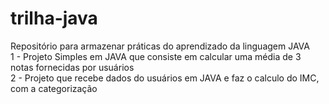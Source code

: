 # trilha-java
Repositório para armazenar práticas do aprendizado da linguagem JAVA<br/>
1 - Projeto Simples em JAVA que consiste em calcular uma média de 3 notas fornecidas por usuários<br/>
2 - Projeto que recebe dados do usuários em JAVA e faz o calculo do IMC, com a categorização 
